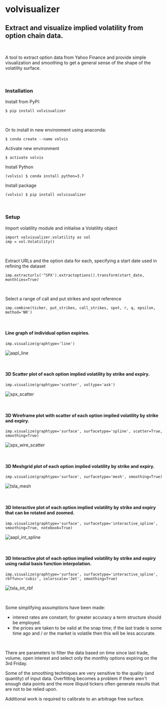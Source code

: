 # volvisualizer
## Extract and visualize implied volatility from option chain data.

&nbsp;

A tool to extract option data from Yahoo Finance and provide simple visualization and smoothing to get a general sense of the shape of the volatility surface.

&nbsp;

### Installation
Install from PyPI:
```
$ pip install volvisualizer
```

&nbsp;

Or to install in new environment using anaconda:
```
$ conda create --name volvis
```
Activate new environment
```
$ activate volvis
```
Install Python
```
(volvis) $ conda install python=3.7
```
Install package
```
(volvis) $ pip install volvisualizer
```

&nbsp;

### Setup
Import volatility module and initialise a Volatility object

```
import volvisualizer.volatility as vol
imp = vol.Volatility()
```

&nbsp;

Extract URLs and the option data for each, specifying a start date used in refining the dataset
```
imp.extracturls('^SPX').extractoptions().transform(start_date, monthlies=True)
```

&nbsp;

Select a range of call and put strikes and spot reference
```
imp.combine(ticker, put_strikes, call_strikes, spot, r, q, epsilon, method='NR')
```

&nbsp;

#### Line graph of individual option expiries.
```
imp.visualize(graphtype='line')
```
![aapl_line](images/aapl_line.png)

&nbsp;

#### 3D Scatter plot of each option implied volatility by strike and expiry.
```
imp.visualize(graphtype='scatter', voltype='ask')
```
![spx_scatter](images/spx_scatter.png)

&nbsp;

#### 3D Wireframe plot with scatter of each option implied volatility by strike and expiry.
```
imp.visualize(graphtype='surface', surfacetype='spline', scatter=True, smoothing=True)
```
![spx_wire_scatter](images/spx_wire_scatter.png)

&nbsp;

#### 3D Meshgrid plot of each option implied volatility by strike and expiry.
```
imp.visualize(graphtype='surface', surfacetype='mesh', smoothing=True)
```
![tsla_mesh](images/tsla_mesh.png)

&nbsp;

#### 3D Interactive plot of each option implied volatility by strike and expiry that can be rotated and zoomed.
```
imp.visualize(graphtype='surface', surfacetype='interactive_spline', smoothing=True, notebook=True)
```
![aapl_int_spline](images/aapl_int_spline.png)

&nbsp;

#### 3D Interactive plot of each option implied volatility by strike and expiry using radial basis function interpolation.
```
imp.visualize(graphtype='surface', surfacetype='interactive_spline', rbffunc='cubic', colorscale='Jet', smoothing=True)
```

![tsla_int_rbf](images/tsla_int_rbf.png)

&nbsp;

Some simplifying assumptions have been made:
  - interest rates are constant; for greater accuracy a term structure should be employed.
  - the prices are taken to be valid at the snap time; if the last trade is some time ago and / or the market is volatile then this will be less accurate.

&nbsp;

There are parameters to filter the data based on time since last trade, volume, open interest and select only the monthly options expiring on the 3rd Friday. 

Some of the smoothing techniques are very sensitive to the quality (and quantity) of input data. Overfitting becomes a problem if there aren't enough data points and the more illiquid tickers often generate results that are not to be relied upon.

Additional work is required to calibrate to an arbitrage free surface.